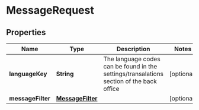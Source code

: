 

# MessageRequest



## Properties

| Name | Type | Description | Notes |
|------------ | ------------- | ------------- | -------------|
|**languageKey** | **String** | The language codes can be found in the settings/transalations section of the back office |  [optional] |
|**messageFilter** | [**MessageFilter**](MessageFilter.md) |  |  [optional] |



